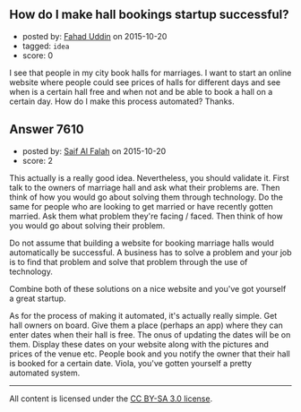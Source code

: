 ## How do I make hall bookings startup successful?

- posted by: [Fahad Uddin](https://stackexchange.com/users/160083/fahad-uddin) on 2015-10-20
- tagged: `idea`
- score: 0

I see that people in my city book halls for marriages. I want to start an online website where people could see prices of halls for different days and see when is a certain hall free and when not and be able to book a hall on a certain day. How do I make this process automated? Thanks.


## Answer 7610

- posted by: [Saif Al Falah](https://stackexchange.com/users/1405882/saif-al-falah) on 2015-10-20
- score: 2

This actually is a really good idea. Nevertheless, you should validate it. First talk to the owners of marriage hall and ask what their problems are. Then think of how you would go about solving them through technology. Do the same for people who are looking to get married or have recently gotten married. Ask them what problem they're facing / faced. Then think of how you would go about solving their problem.

Do not assume that building a website for booking marriage halls would automatically be successful. A business has to solve a problem and your job is to find that problem and solve that problem through the use of technology.

Combine both of these solutions on a nice website and you've got yourself a great startup.

As for the process of making it automated, it's actually really simple. Get hall owners on board. Give them a place (perhaps an app) where they can enter dates when their hall is free. The onus of updating the dates will be on them. Display these dates on your website along with the pictures and prices of the venue etc. People book and you notify the owner that their hall is booked for a certain date. Viola, you've gotten yourself a pretty automated system.





---

All content is licensed under the [CC BY-SA 3.0 license](https://creativecommons.org/licenses/by-sa/3.0/).
